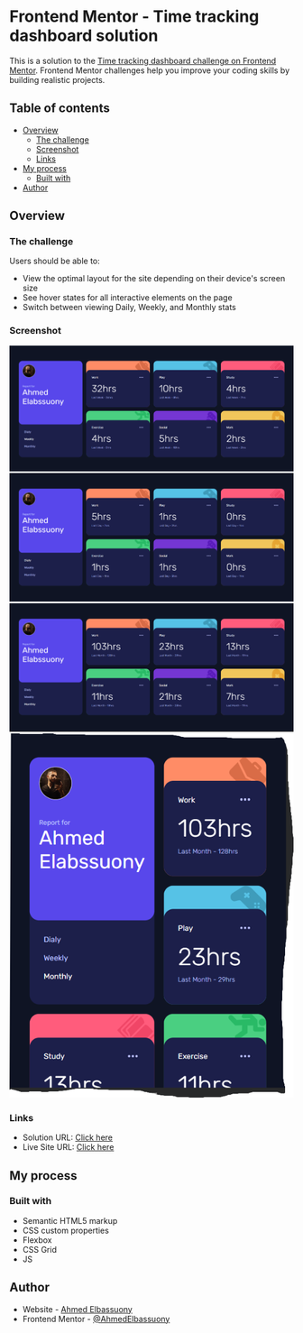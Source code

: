 # Frontend Mentor - Time tracking dashboard solution

This is a solution to the [Time tracking dashboard challenge on Frontend Mentor](https://www.frontendmentor.io/challenges/time-tracking-dashboard-UIQ7167Jw). Frontend Mentor challenges help you improve your coding skills by building realistic projects.

## Table of contents

- [Overview](#overview)
  - [The challenge](#the-challenge)
  - [Screenshot](#screenshot)
  - [Links](#links)
- [My process](#my-process)
  - [Built with](#built-with)
- [Author](#author)

## Overview

### The challenge

Users should be able to:

- View the optimal layout for the site depending on their device's screen size
- See hover states for all interactive elements on the page
- Switch between viewing Daily, Weekly, and Monthly stats

### Screenshot

![](Screenshots/1.png)
![](Screenshots/2.png)
![](Screenshots/3.png)
![](Screenshots/4.png)

### Links

- Solution URL: [Click here](https://github.com/AhmedElbassuony/Time-tracking-dashboard)
- Live Site URL: [Click here](https://ahmedelbassuony.github.io/Time-tracking-dashboard/)

## My process

### Built with

- Semantic HTML5 markup
- CSS custom properties
- Flexbox
- CSS Grid
- JS

## Author

- Website - [Ahmed Elbassuony](https://www.linkedin.com/in/ahmed-elbassuony/)
- Frontend Mentor - [@AhmedElbassuony](https://www.frontendmentor.io/profile/AhmedElbassuony)


